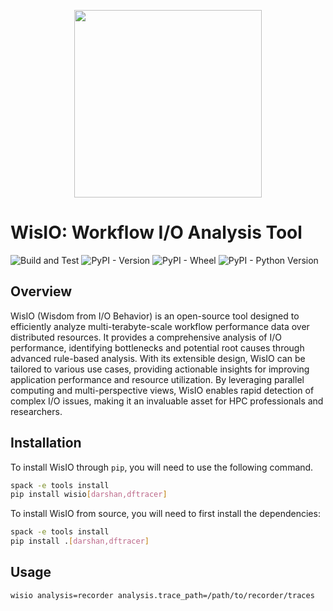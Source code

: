 <p align="center">
    <img src="https://grc.iit.edu/assets/images/logo-81e1c5c91f2ce84c3ea68ed772a4ef8c.png" width="300">
</p>

# WisIO: Workflow I/O Analysis Tool

![Build and Test](https://github.com/izzet/wisio/actions/workflows/ci.yml/badge.svg)
![PyPI - Version](https://img.shields.io/pypi/v/wisio?label=PyPI)
![PyPI - Wheel](https://img.shields.io/pypi/wheel/wisio?label=Wheel)
![PyPI - Python Version](https://img.shields.io/pypi/pyversions/wisio?label=Python)

## Overview

WisIO (Wisdom from I/O Behavior) is an open-source tool designed to efficiently analyze multi-terabyte-scale workflow performance data over distributed resources. It provides a comprehensive analysis of I/O performance, identifying bottlenecks and potential root causes through advanced rule-based analysis. With its extensible design, WisIO can be tailored to various use cases, providing actionable insights for improving application performance and resource utilization. By leveraging parallel computing and multi-perspective views, WisIO enables rapid detection of complex I/O issues, making it an invaluable asset for HPC professionals and researchers.

## Installation

To install WisIO through `pip`, you will need to use the following command.

```bash
spack -e tools install
pip install wisio[darshan,dftracer]
```

To install WisIO from source, you will need to first install the dependencies:

```bash
spack -e tools install
pip install .[darshan,dftracer]
```

## Usage

```bash
wisio analysis=recorder analysis.trace_path=/path/to/recorder/traces
```
